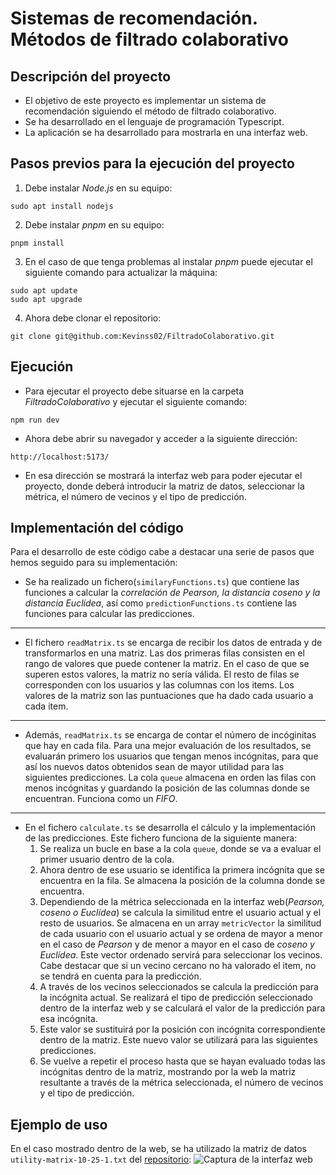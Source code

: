 # Sistemas de recomendación. Métodos de filtrado colaborativo
## Descripción del proyecto

- El objetivo de este proyecto es implementar un sistema de recomendación siguiendo el método de filtrado colaborativo.
- Se ha desarrollado en el lenguaje de programación Typescript.
- La aplicación se ha desarrollado para mostrarla en una interfaz web.

## Pasos previos para la ejecución del proyecto

  1. Debe instalar *Node.js* en su equipo:
  ```
  sudo apt install nodejs
  ```
  2. Debe instalar *pnpm* en su equipo:
  ```
  pnpm install
  ```
  3. En el caso de que tenga problemas al instalar *pnpm* puede ejecutar el siguiente comando para actualizar la máquina:
  ```
  sudo apt update
  sudo apt upgrade
  ```
  4. Ahora debe clonar el repositorio:
  ```
  git clone git@github.com:Kevinss02/FiltradoColaborativo.git
  ```
## Ejecución

  - Para ejecutar el proyecto debe situarse en la carpeta *FiltradoColaborativo* y ejecutar el siguiente comando:
  ```
  npm run dev
  ```
  - Ahora debe abrir su navegador y acceder a la siguiente dirección:
  ```
  http://localhost:5173/
  ```
  - En esa dirección se mostrará la interfaz web para poder ejecutar el proyecto, donde deberá introducir la matriz de datos, seleccionar la métrica, el número de vecinos y el tipo de predicción.
## Implementación del código

Para el desarrollo de este código cabe a destacar una serie de pasos que hemos seguido para su implementación:
  - Se ha realizado un fichero(`similaryFunctions.ts`) que contiene las funciones a calcular la *correlación de Pearson, la distancia coseno y la distancia Euclídea*, así como `predictionFunctions.ts` contiene las funciones para calcular las predicciones.
  ---
  - El fichero `readMatrix.ts` se encarga de recibir los datos de entrada y de transformarlos en una matriz. Las dos primeras filas consisten en el rango de valores que puede contener la matriz. En el caso de que se superen estos valores, la matriz no sería válida. El resto de filas se corresponden con los usuarios y las columnas con los items. Los valores de la matriz son las puntuaciones que ha dado cada usuario a cada item.
  ---
  - Además, `readMatrix.ts` se encarga de contar el número de incóginitas que hay en cada fila. Para una mejor evaluación de los resultados, se evaluarán primero los usuarios que tengan menos incógnitas, para que así los nuevos datos obtenidos sean de mayor utilidad para las siguientes predicciones. La cola `queue` almacena en orden las filas con menos incógnitas y guardando la posición de las columnas donde se encuentran. Funciona como un *FIFO*.
  ---
  - En el fichero `calculate.ts` se desarrolla el cálculo y la implementación de las predicciones. Este fichero funciona de la siguiente manera:
    1. Se realiza un bucle en base a la cola `queue`, donde se va a evaluar el primer usuario dentro de la cola.
    2. Ahora dentro de ese usuario se identifica la primera incógnita que se encuentra en la fila. Se almacena la posición de la columna donde se encuentra.
    3. Dependiendo de la métrica seleccionada en la interfaz web(*Pearson, coseno o Euclídea*) se calcula la similitud entre el usuario actual y el resto de usuarios. Se almacena en un array `metricVector` la similitud de cada usuario con el usuario actual y se ordena de mayor a menor en el caso de *Pearson* y de menor a mayor en el caso de *coseno y Euclídea*. Este vector ordenado servirá para seleccionar los vecinos. Cabe destacar que si un vecino cercano no ha valorado el item, no se tendrá en cuenta para la predicción.
    4. A través de los vecinos seleccionados se calcula la predicción para la incógnita actual. Se realizará el tipo de predicción seleccionado dentro de la interfaz web y se calculará el valor de la predicción para esa incógnita.
    5. Este valor se sustituirá por la posición con incógnita correspondiente dentro de la matriz. Este nuevo valor se utilizará para las siguientes predicciones.
    6. Se vuelve a repetir el proceso hasta que se hayan evaluado todas las incógnitas dentro de la matriz, mostrando por la web la matriz resultante a través de la métrica seleccionada, el número de vecinos y el tipo de predicción.

## Ejemplo de uso

  En el caso mostrado dentro de la web, se ha utilizado la matriz de datos `utility-matrix-10-25-1.txt` del [repositorio](https://github.com/ull-cs/gestion-conocimiento/blob/main/recommeder-systems/examples-utility-matrices/):
  ![Captura de la interfaz web]()